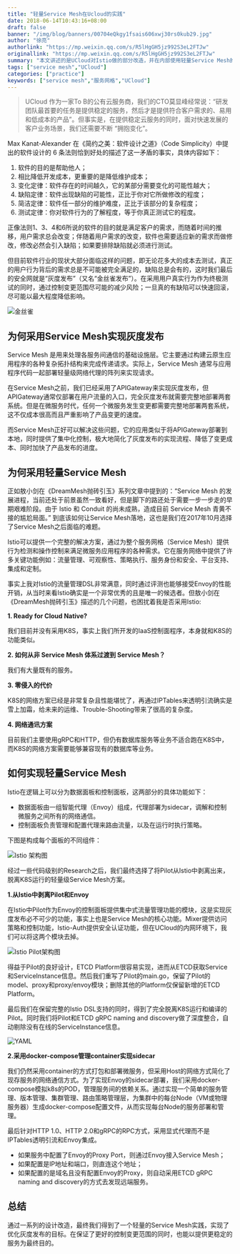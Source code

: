 ```yaml
---
title: "轻量Service Mesh在Ucloud的实践"
date: 2018-06-14T10:43:16+08:00
draft: false
banner: "/img/blog/banners/00704eQkgy1fsais606xwj30rs0kub29.jpg"
author: "徐亮"
authorlink: "https://mp.weixin.qq.com/s/R5lHgGH5jz992S3eL2FTJw"
originallink: "https://mp.weixin.qq.com/s/R5lHgGH5jz992S3eL2FTJw"
summary: "本文讲述的是UCloud对Istio做的部分改造，并在内部使用轻量Service Mesh的实践。"
tags: ["service mesh","UCloud"]
categories: ["practice"]
keywords: ["service mesh","服务网格","UCloud"]
---
```


> UCloud 作为一家To B的公有云服务商，我们的CTO莫显峰经常说：“研发团队最首要的任务是提供稳定的服务，然后才是提供符合客户需求的、易用和低成本的产品”。但事实是，在提供稳定云服务的同时，面对快速发展的客户业务场景，我们还需要不断 “拥抱变化”。 

Max Kanat-Alexander 在《简约之美：软件设计之道》（Code Simplicity）中提出的软件设计的 6 条法则恰到好处的描述了这一矛盾的事实，具体内容如下：

1. 软件的目的是帮助他人；
2. 相比降低开发成本，更重要的是降低维护成本；
3. 变化定律：软件存在的时间越久，它的某部分需要变化的可能性越大；
4. 缺陷定律：软件出现缺陷的可能性，正比于你对它所做修改的程度；
5. 简洁定律：软件任一部分的维护难度，正比于该部分的复杂程度；
6. 测试定律：你对软件行为的了解程度，等于你真正测试它的程度。

正像法则1、3、4和6所说的软件的目的就是满足客户的需求，而随着时间的推移，用户需求总会改变；伴随着用户需求的改变，软件也需要适应新的需求而做修改，修改必然会引入缺陷；如果要排除缺陷就必须进行测试。

但目前软件行业的现状大部分面临这样的问题，即无论花多大的成本去测试，真正的用户行为背后的需求总是不可能被完全满足的，缺陷总是会有的，这时我们最后的安全网就是“灰度发布”（又名“金丝雀发布”）。在采用用户真实行为作为终极测试的同时，通过控制变更范围尽可能的减少风险；一旦真的有缺陷可以快速回滚，尽可能以最大程度降低影响。

![金丝雀](00704eQkgy1fsaihrzqrjj30fo0hwgwj.jpg)

## 为何采用Service Mesh实现灰度发布

Service Mesh 是用来处理各服务间通信的基础设施层。它主要通过构建云原生应用程序的各种复杂拓扑结构来完成传递请求。实际上，Service Mesh 通常与应用程序代码一起部署轻量级网络代理的阵列来实现请求。

在Service Mesh之前，我们已经采用了APIGateway来实现灰度发布，但APIGateway通常仅部署在用户流量的入口，完全灰度发布就需要完整地部署两套系统。但是在微服务时代，任何一个微服务发生变更都需要完整地部署两套系统，这不仅成本很高而且严重影响了产品变更的速度。 

而Service Mesh正好可以解决这些问题，它的应用类似于将APIGateway部署到本地，同时提供了集中化控制，极大地简化了灰度发布的实现流程、降低了变更成本、同时加快了产品发布的进度。

## 为何采用轻量Service Mesh

正如敖小剑在《DreamMesh抛砖引玉》系列文章中提到的：“Service Mesh 的发展进程，当前还处于前景虽然一致看好，但是脚下的路还处于需要一步一步走的早期艰难阶段。由于 Istio 和 Conduit 的尚未成熟，造成目前 Service Mesh 青黄不接的尴尬局面。” 到底该如何让Service Mesh落地，这也是我们在2017年10月选择了Service Mesh之后面临的难题。

Istio可以提供一个完整的解决方案，通过为整个服务网格（Service Mesh）提供行为检测和操作控制来满足微服务应用程序的各种需求。它在服务网络中提供了许多关键功能例如：流量管理、可观察性、策略执行、服务身份和安全、平台支持、集成和定制。

事实上我对Istio的流量管理DSL非常满意，同时通过评测也能够接受Envoy的性能开销，从当时来看Istio确实是一个非常优秀的且是唯一的候选者。但敖小剑在《DreamMesh抛砖引玉》描述的几个问题，也困扰着我是否采用Istio:

**1. Ready for Cloud Native?**

我们目前并没有采用K8S，事实上我们所开发的IaaS控制面程序，本身就和K8S的功能类似。

**2. 如何从非 Service Mesh 体系过渡到 Service Mesh？**

我们有大量既有的服务。

**3. 零侵入的代价**

K8S的网络方案已经是非常复杂且性能堪忧了，再通过IPTables来透明引流确实是雪上加霜，给未来的运维、Trouble-Shooting带来了很高的复杂度。

**4. 网络通讯方案**

目前我们主要使用gRPC和HTTP，但仍有数据库服务等业务不适合跑在K8S中，而K8S的网络方案需要能够兼容现有的数据库等业务。

## 如何实现轻量Service Mesh

Istio在逻辑上可以分为数据面板和控制面板，这两部分的具体功能如下：

- 数据面板由一组智能代理（Envoy）组成，代理部署为sidecar，调解和控制微服务之间所有的网络通信。
- 控制面板负责管理和配置代理来路由流量，以及在运行时执行策略。

下图是构成每个面板的不同组件：

![Istio 架构图](00704eQkgy1fsaijefq2qj30hs09e0vi.jpg)

经过一些代码级别的Research之后，我们最终选择了将Pilot从Istio中剥离出来，脱离K8S运行的轻量级Service Mesh方案。

**1.从Istio中剥离Pilot和Envoy**

在Istio中Pilot作为Envoy的控制面板提供集中式流量管理功能的模块，这是实现灰度发布必不可少的功能，事实上也是Service Mesh的核心功能。Mixer提供访问策略和控制功能，Istio-Auth提供安全认证功能，但在UCloud的内网环境下，我们可以将这两个模块去掉。

![Istio Pilot架构图](00704eQkgy1fsaijtidnzj30hs0edq67.jpg)

得益于Pilot的良好设计，ETCD Platform很容易实现，进而从ETCD获取Service和ServiceInstance信息。然后我们重写了Pilot的main.go，保留了Pilot的model、proxy和proxy/envoy模块；删除其他的Platform仅保留新增的ETCD Platform。

最后我们在保留完整的Istio DSL支持的同时，得到了完全脱离K8S运行和编译的Pilot。同时我们将Pilot和ETCD gRPC naming and discovery做了深度整合，自动剔除没有在线的ServiceInstance信息。

![YAML](00704eQkgy1fsaik5pa5ej30hs0bg41v.jpg)

**2.采用docker-compose管理container实现sidecar**

我们仍然采用container的方式打包和部署微服务，但采用Host的网络方式简化了现存服务的网络通信方式。为了实现Envoy的sidecar部署，我们采用docker-compose模拟k8s的POD，管理服务间的依赖关系。通过实现一个简单的服务管理、版本管理、集群管理、路由策略管理层，为集群中的每台Node（VM或物理服务器）生成docker-compose配置文件，从而实现每台Node的服务部署和管理。

最后针对HTTP 1.0、HTTP 2.0和gRPC的RPC方式，采用显式代理而不是IPTables透明引流和Envoy集成。

- 如果服务中配置了Envoy的Proxy Port，则通过Envoy接入Service Mesh；
- 如果配置是IP地址和端口，则直连这个地址；
- 如果配置的是域名且没有配置Envoy的Proxy，则自动采用ETCD gRPC naming and discovery的方式去发现远端服务。

## 总结

通过一系列的设计改造，最终我们得到了一个轻量的Service Mesh实践，实现了优化灰度发布的目标。在保证了更好的控制变更范围的同时，也能以提供更稳定的服务为最终目的。
